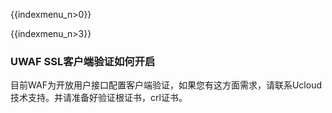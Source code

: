 {{indexmenu_n>0}}

{{indexmenu_n>3}}

### UWAF SSL客户端验证如何开启

目前WAF为开放用户接口配置客户端验证，如果您有这方面需求，请联系Ucloud技术支持。并请准备好验证根证书，crl证书。
